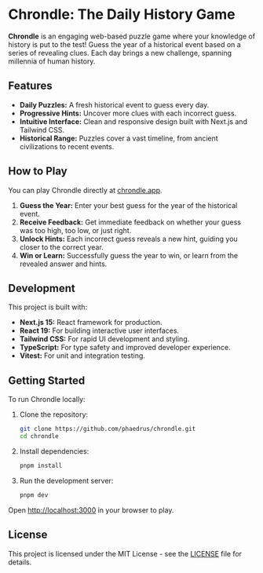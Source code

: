 # Chrondle: The Daily History Game

**Chrondle** is an engaging web-based puzzle game where your knowledge of history is put to the test! Guess the year of a historical event based on a series of revealing clues. Each day brings a new challenge, spanning millennia of human history.

## Features

- **Daily Puzzles:** A fresh historical event to guess every day.
- **Progressive Hints:** Uncover more clues with each incorrect guess.
- **Intuitive Interface:** Clean and responsive design built with Next.js and Tailwind CSS.
- **Historical Range:** Puzzles cover a vast timeline, from ancient civilizations to recent events.

## How to Play

You can play Chrondle directly at [chrondle.app](https://chrondle.app).

1.  **Guess the Year:** Enter your best guess for the year of the historical event.
2.  **Receive Feedback:** Get immediate feedback on whether your guess was too high, too low, or just right.
3.  **Unlock Hints:** Each incorrect guess reveals a new hint, guiding you closer to the correct year.
4.  **Win or Learn:** Successfully guess the year to win, or learn from the revealed answer and hints.

## Development

This project is built with:

- **Next.js 15:** React framework for production.
- **React 19:** For building interactive user interfaces.
- **Tailwind CSS:** For rapid UI development and styling.
- **TypeScript:** For type safety and improved developer experience.
- **Vitest:** For unit and integration testing.

## Getting Started

To run Chrondle locally:

1.  Clone the repository:
    ```bash
    git clone https://github.com/phaedrus/chrondle.git
    cd chrondle
    ```
2.  Install dependencies:
    ```bash
    pnpm install
    ```
3.  Run the development server:
    ```bash
    pnpm dev
    ```

Open [http://localhost:3000](http://localhost:3000) in your browser to play.

## License

This project is licensed under the MIT License - see the [LICENSE](LICENSE) file for details.
